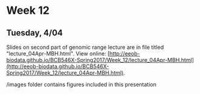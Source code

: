 # Week 12

## Tuesday, 4/04

Slides on second part of genomic range lecture are in file titled "lecture_04Apr-MBH.html". View online: [http://eeob-biodata.github.io/BCB546X-Spring2017/Week_12/lecture_04Apr-MBH.html](http://eeob-biodata.github.io/BCB546X-Spring2017/Week_12/lecture_04Apr-MBH.html).

/images folder contains figures included in this presentation